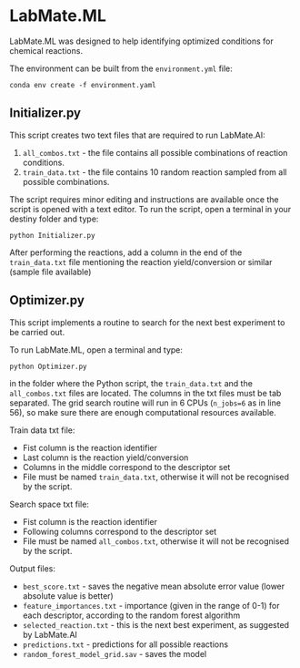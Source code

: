 # LabMate.ML 

LabMate.ML was designed to help identifying optimized conditions for chemical reactions.

The environment can be built from the `environment.yml` file:

```
conda env create -f environment.yaml
```




## Initializer.py

This script creates two text files that are required to run LabMate.AI:

1) `all_combos.txt` - the file contains all possible combinations of reaction conditions.
2) `train_data.txt` - the file contains 10 random reaction sampled from all possible combinations.


The script requires minor editing and instructions are available once the script is opened with a text editor.
To run the script, open a terminal in your destiny folder and type:

```
python Initializer.py
```

After performing the reactions, add a column in the end of the `train_data.txt` file mentioning the reaction yield/conversion or similar (sample file available)


## Optimizer.py


This script implements a routine to search for the next best experiment to be carried out.


To run LabMate.ML, open a terminal and type:

```
python Optimizer.py
```

in the folder where the Python script, the `train_data.txt` and the `all_combos.txt` files are located. The columns in the txt files must be tab separated.
The grid search routine will run in 6 CPUs (`n_jobs=6` as in line 56), so make sure there are enough computational resources available.



Train data txt file:
- Fist column is the reaction identifier
- Last column is the reaction yield/conversion
- Columns in the middle correspond to the descriptor set
- File must be named `train_data.txt`, otherwise it will not be recognised by the script.


Search space txt file:
- Fist column is the reaction identifier 
- Following columns correspond to the descriptor set
- File must be named `all_combos.txt`, otherwise it will not be recognised by the script.


Output files:
- `best_score.txt` - saves the negative mean absolute error value (lower absolute value is better)
- `feature_importances.txt` - importance (given in the range of 0-1) for each descriptor, according to the random forest algorithm
- `selected_reaction.txt` - this is the next best experiment, as suggested by LabMate.AI
- `predictions.txt` - predictions for all possible reactions
- `random_forest_model_grid.sav` - saves the model






